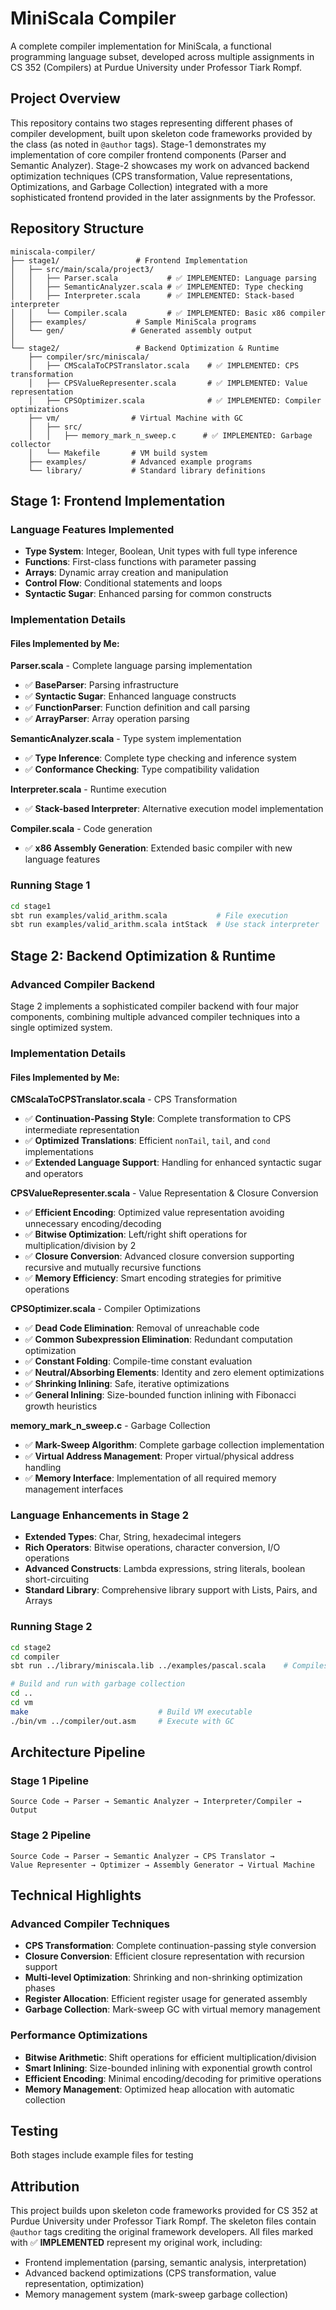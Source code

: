 # MiniScala Compiler

A complete compiler implementation for MiniScala, a functional programming language subset, developed across multiple assignments in CS 352 (Compilers) at Purdue University under Professor Tiark Rompf.

## Project Overview

This repository contains two stages representing different phases of compiler development, built upon skeleton code frameworks provided by the class (as noted in `@author` tags). Stage-1 demonstrates my implementation of core compiler frontend components (Parser and Semantic Analyzer). Stage-2 showcases my work on advanced backend optimization techniques (CPS transformation, Value representations, Optimizations, and Garbage Collection) integrated with a more sophisticated frontend provided in the later assignments by the Professor.

## Repository Structure

```
miniscala-compiler/
├── stage1/                 # Frontend Implementation
│   ├── src/main/scala/project3/
│   │   ├── Parser.scala           # ✅ IMPLEMENTED: Language parsing
│   │   ├── SemanticAnalyzer.scala # ✅ IMPLEMENTED: Type checking
│   │   ├── Interpreter.scala      # ✅ IMPLEMENTED: Stack-based interpreter
│   │   └── Compiler.scala         # ✅ IMPLEMENTED: Basic x86 compiler
│   ├── examples/           # Sample MiniScala programs
│   └── gen/               # Generated assembly output
│
└── stage2/                 # Backend Optimization & Runtime
    ├── compiler/src/miniscala/
    │   ├── CMScalaToCPSTranslator.scala    # ✅ IMPLEMENTED: CPS transformation
    │   ├── CPSValueRepresenter.scala       # ✅ IMPLEMENTED: Value representation
    │   ├── CPSOptimizer.scala              # ✅ IMPLEMENTED: Compiler optimizations
    ├── vm/                # Virtual Machine with GC
    │   ├── src/
    │   │   ├── memory_mark_n_sweep.c      # ✅ IMPLEMENTED: Garbage collector
    │   └── Makefile       # VM build system
    ├── examples/          # Advanced example programs
    └── library/           # Standard library definitions
```

## Stage 1: Frontend Implementation

### Language Features Implemented
- **Type System**: Integer, Boolean, Unit types with full type inference
- **Functions**: First-class functions with parameter passing
- **Arrays**: Dynamic array creation and manipulation
- **Control Flow**: Conditional statements and loops
- **Syntactic Sugar**: Enhanced parsing for common constructs

### Implementation Details

#### Files Implemented by Me:

**Parser.scala** - Complete language parsing implementation
- ✅ **BaseParser**: Parsing infrastructure  
- ✅ **Syntactic Sugar**: Enhanced language constructs
- ✅ **FunctionParser**: Function definition and call parsing
- ✅ **ArrayParser**: Array operation parsing

**SemanticAnalyzer.scala** - Type system implementation
- ✅ **Type Inference**: Complete type checking and inference system
- ✅ **Conformance Checking**: Type compatibility validation

**Interpreter.scala** - Runtime execution
- ✅ **Stack-based Interpreter**: Alternative execution model implementation

**Compiler.scala** - Code generation
- ✅ **x86 Assembly Generation**: Extended basic compiler with new language features

### Running Stage 1
```bash
cd stage1
sbt run examples/valid_arithm.scala           # File execution
sbt run examples/valid_arithm.scala intStack  # Use stack interpreter
```

## Stage 2: Backend Optimization & Runtime

### Advanced Compiler Backend
Stage 2 implements a sophisticated compiler backend with four major components, combining multiple advanced compiler techniques into a single optimized system.

### Implementation Details

#### Files Implemented by Me:

**CMScalaToCPSTranslator.scala** - CPS Transformation
- ✅ **Continuation-Passing Style**: Complete transformation to CPS intermediate representation
- ✅ **Optimized Translations**: Efficient `nonTail`, `tail`, and `cond` implementations
- ✅ **Extended Language Support**: Handling for enhanced syntactic sugar and operators

**CPSValueRepresenter.scala** - Value Representation & Closure Conversion
- ✅ **Efficient Encoding**: Optimized value representation avoiding unnecessary encoding/decoding
- ✅ **Bitwise Optimization**: Left/right shift operations for multiplication/division by 2
- ✅ **Closure Conversion**: Advanced closure conversion supporting recursive and mutually recursive functions
- ✅ **Memory Efficiency**: Smart encoding strategies for primitive operations

**CPSOptimizer.scala** - Compiler Optimizations
- ✅ **Dead Code Elimination**: Removal of unreachable code
- ✅ **Common Subexpression Elimination**: Redundant computation optimization
- ✅ **Constant Folding**: Compile-time constant evaluation
- ✅ **Neutral/Absorbing Elements**: Identity and zero element optimizations
- ✅ **Shrinking Inlining**: Safe, iterative optimizations
- ✅ **General Inlining**: Size-bounded function inlining with Fibonacci growth heuristics

**memory_mark_n_sweep.c** - Garbage Collection
- ✅ **Mark-Sweep Algorithm**: Complete garbage collection implementation
- ✅ **Virtual Address Management**: Proper virtual/physical address handling
- ✅ **Memory Interface**: Implementation of all required memory management interfaces

### Language Enhancements in Stage 2
- **Extended Types**: Char, String, hexadecimal integers
- **Rich Operators**: Bitwise operations, character conversion, I/O operations
- **Advanced Constructs**: Lambda expressions, string literals, boolean short-circuiting
- **Standard Library**: Comprehensive library support with Lists, Pairs, and Arrays

### Running Stage 2
```bash
cd stage2
cd compiler
sbt run ../library/miniscala.lib ../examples/pascal.scala    # Compiles to out.asm

# Build and run with garbage collection
cd ..
cd vm
make                             # Build VM executable
./bin/vm ../compiler/out.asm     # Execute with GC
```

## Architecture Pipeline

### Stage 1 Pipeline
```
Source Code → Parser → Semantic Analyzer → Interpreter/Compiler → Output
```

### Stage 2 Pipeline
```
Source Code → Parser → Semantic Analyzer → CPS Translator → 
Value Representer → Optimizer → Assembly Generator → Virtual Machine
```

## Technical Highlights

### Advanced Compiler Techniques
- **CPS Transformation**: Complete continuation-passing style conversion
- **Closure Conversion**: Efficient closure representation with recursion support
- **Multi-level Optimization**: Shrinking and non-shrinking optimization phases
- **Register Allocation**: Efficient register usage for generated assembly
- **Garbage Collection**: Mark-sweep GC with virtual memory management

### Performance Optimizations
- **Bitwise Arithmetic**: Shift operations for efficient multiplication/division
- **Smart Inlining**: Size-bounded inlining with exponential growth control
- **Efficient Encoding**: Minimal encoding/decoding for primitive operations
- **Memory Management**: Optimized heap allocation with automatic collection

## Testing

Both stages include example files for testing

## Attribution

This project builds upon skeleton code frameworks provided for CS 352 at Purdue University under Professor Tiark Rompf. The skeleton files contain `@author` tags crediting the original framework developers. All files marked with ✅ **IMPLEMENTED** represent my original work, including:

- Frontend implementation (parsing, semantic analysis, interpretation)
- Advanced backend optimizations (CPS transformation, value representation, optimization)
- Memory management system (mark-sweep garbage collection)
